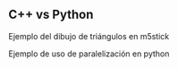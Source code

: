 ## C++ vs Python

Ejemplo del dibujo de triángulos en m5stick

Ejemplo de uso de paralelización en python